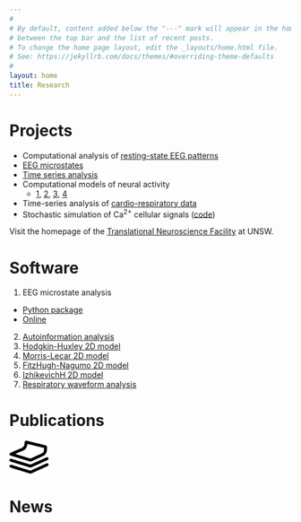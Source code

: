 ```yaml
---
#
# By default, content added below the "---" mark will appear in the home page
# between the top bar and the list of recent posts.
# To change the home page layout, edit the _layouts/home.html file.
# See: https://jekyllrb.com/docs/themes/#overriding-theme-defaults
#
layout: home
title: Research
---
```


# Projects
- Computational analysis of [resting-state EEG patterns](https://frederic-vw.github.io/eeg-patterns)
- [EEG microstates](https://frederic-vw.github.io/eeg_microstates)
- [Time series analysis](https://frederic-vw.github.io/AIF-PAIF)
- Computational models of neural activity
  - [1](https://frederic-vw.github.io/hodgkin-huxley-2d/), [2](https://frederic-vw.github.io/morris-lecar-2d/), [3](https://frederic-vw.github.io/fitzhugh-nagumo-2d/), [4](https://frederic-vw.github.io/izhikevich-2d/)
- Time-series analysis of [cardio-respiratory data](https://frederic-vw.github.io/picsdb/)
- Stochastic simulation of Ca<sup>2+</sup> cellular signals ([code](https://github.com/nwieder/SSTS))

Visit the homepage of the [Translational Neuroscience Facility](https://medicalsciences.med.unsw.edu.au/research/groups/translational-neuroscience-facility) at UNSW.

# Software
1. EEG microstate analysis
  - [Python package](https://github.com/Frederic-vW/eeg_microstates)
  - [Online](https://github.com/Frederic-vW/msa-online)
2. [Autoinformation analysis](https://github.com/Frederic-vW/AIF-PAIF)
3. [Hodgkin-Huxley 2D model](https://github.com/Frederic-vW/hodgkin-huxley-2d)
4. [Morris-Lecar 2D model](https://github.com/Frederic-vW/morris-lecar-2d)
5. [FitzHugh-Nagumo 2D model](https://github.com/Frederic-vW/fitzhugh-nagumo-2d)
6. [IzhikevichH 2D model](https://github.com/Frederic-vW/izhikevich-2d)
7. [Respiratory waveform analysis](https://github.com/Frederic-vW/picsdb)


# Publications
[![publications](pubs_70px.png)](publications_table.html)


# News
